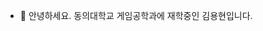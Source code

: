 - 👋 안녕하세요. 동의대학교 게임공학과에 재학중인 김용현입니다.


<!---
Kimchatdol/Kimchatdol is a ✨ special ✨ repository because its `README.md` (this file) appears on your GitHub profile.
You can click the Preview link to take a look at your changes.
--->
